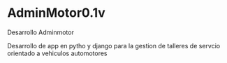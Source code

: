 AdminMotor0.1v
==============

Desarrollo Adminmotor

Desarrollo de app en pytho y django para la gestion de talleres de servcio orientado a vehiculos automotores
